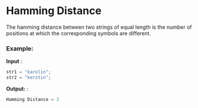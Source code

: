 # Hamming Distance

The hamming distance between two strings of equal length is the number of positions at which the corresponding symbols are different.

### Example:
**Input** : 

  ``` java
str1 = "karolin"; 
str2 = "kerstin";
   ``` 
   
**Output:** : 

  ``` java
Hamming Distance = 3
   ```
